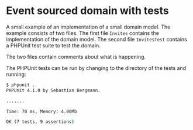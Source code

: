 Event sourced domain with tests
===============================

A small example of an implementation of a small domain model. The example
consists of two files. The first file `Invites` contains the implementation of
the domain model. The second file `InvitesTest` contains a PHPUnit test suite
to test the domain.

The two files contain comments about what is happening.

The PHPUnit tests can be run by changing to the directory of the tests and running:

```bash
$ phpunit .
PHPUnit 4.1.0 by Sebastian Bergmann.

.......

Time: 70 ms, Memory: 4.00Mb

OK (7 tests, 9 assertions)
```
